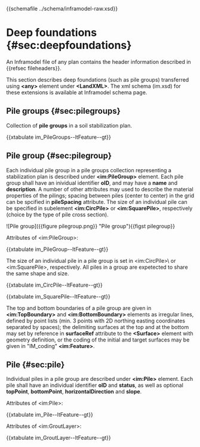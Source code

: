 {{schemafile ../schema/inframodel-raw.xsd}}
# Deep foundations {#sec:deepfoundations}

An Inframodel file of any plan contains the header information described in {{refsec fileheaders}}.

This section describes deep foundations (such as pile groups) transferred using **\<any>** element under **\<LandXML>**. The xml schema (im.xsd) for these extensions is available at Inframodel schema page.

## Pile groups {#sec:pilegroups}

Collection of **pile groups** in a soil stabilization plan.

{{xtabulate im_PileGroups--ltFeature--gt}}

## Pile group {#sec:pilegroup}

Each individual pile group in a pile groups collection representing a stabilization plan is described under **\<im:PileGroup>** element. Each pile group shall have an inividual identifier **oID**, and may have a **name** and **description**. A number of other attributes may used to describe the material properties of the pilings; spacing between piles (center to center) in the grid can be spcified in **pileSpacing** attribute. The size of an individual pile can be specified in subelement **\<im:CircPile>** or **\<im:SquarePile>**, respectively (choice by the type of pile cross section).


![Pile group]({{figure pilegroup.png}} "Pile group"){{figst pilegroup}}

Attributes of \<im:PileGroup>:

{{xtabulate im_PileGroup--ltFeature--gt}}

The size of an individual pile in a pile group is set in \<im:CircPile>\ or \<im:SquarePile>\, respectively. All piles in a group are expetected to share the same shape and size.

{{xtabulate im_CircPile--ltFeature--gt}}

{{xtabulate im_SquarePile--ltFeature--gt}}

The top and bottom boundaries of a pile group are given in **\<im:TopBoundary>** and **\<im:BottomBoundary>** elements as irregular lines, defined by point lists (min. 3 points with 2D northing easting coordinates separated by spaces); the delimiting surfaces at the top and at the bottom may set by reference in **surfaceRef** attribute to the **\<Surface>** element with geometry definition, or the coding of the initial and target surfaces may be given in "IM_coding" **\<im:Feature>**.

## Pile {#sec:pile}

Individual piles in a pile group are described under **\<im:Pile>** element. Each pile shall have an individual identifier **oID** and **status**, as well as optional **topPoint**, **bottomPoint**, **horizontalDirection** and **slope**.

Attributes of \<im:Pile>:

{{xtabulate im_Pile--ltFeature--gt}}

Attributes of \<im:GroutLayer>:

{{xtabulate im_GroutLayer--ltFeature--gt}}
